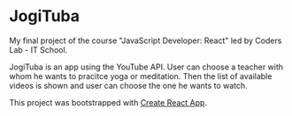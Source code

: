# JogiTuba

My final project of the course "JavaScript Developer: React" led by Coders Lab - IT School.

JogiTuba is an app using the YouTube API. User can choose a teacher with whom he wants to pracitce yoga or meditation. Then the list of available videos is shown and user can choose the one he wants to watch.

This project was bootstrapped with [Create React App](https://github.com/facebook/create-react-app).